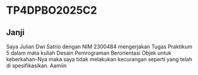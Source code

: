 # TP4DPBO2025C2

## Janji
Saya Julian Dwi Satrio dengan NIM 2300484 mengerjakan Tugas Praktikum 5 dalam mata kuliah Desain Pemrograman Berorientasi Objek untuk keberkahan-Nya maka saya tidak melakukan kecurangan seperti yang telah di spesifikasikan. Aamiin

## 
